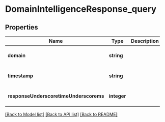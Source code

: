 # DomainIntelligenceResponse_query

## Properties
Name | Type | Description | Notes
------------ | ------------- | ------------- | -------------
**domain** | **string** |  | [optional] [default to null]
**timestamp** | **string** |  | [optional] [default to null]
**responseUnderscoretimeUnderscorems** | **integer** |  | [optional] [default to null]

[[Back to Model list]](../README.md#documentation-for-models) [[Back to API list]](../README.md#documentation-for-api-endpoints) [[Back to README]](../README.md)


